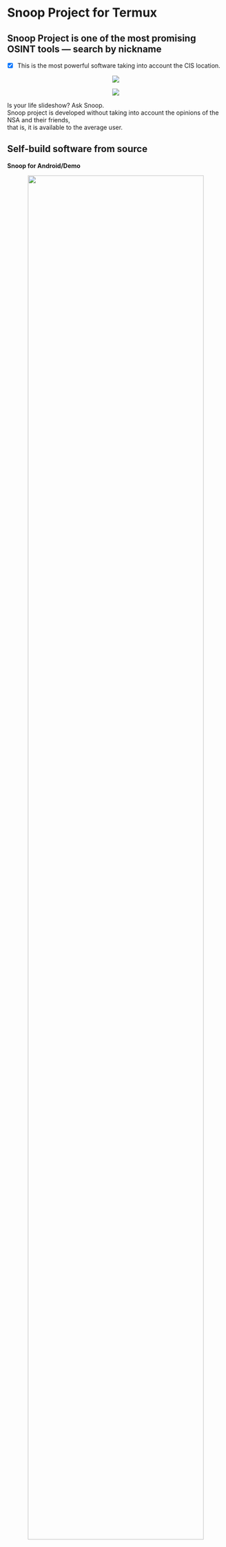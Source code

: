 Snoop Project for Termux
========================

## Snoop Project is one of the most promising OSINT tools — search by nickname
- [X] This is the most powerful software taking into account the CIS location.

<p align="center">  
  <img src="https://raw.githubusercontent.com/snooppr/snoop/master/images/Snoop_2android.png" />  
</p>  

<p align="center">  
  <img src="https://raw.githubusercontent.com/snooppr/snoop/master/images/snoopandroid.png" />  
</p>  

Is your life slideshow? Ask Snoop.  
Snoop project is developed without taking into account the opinions of the NSA and their friends,  
that is, it is available to the average user.  

## Self-build software from source  
**Snoop for Android/Demo**  
<p align="center">  
  <img src="https://raw.githubusercontent.com/snooppr/snoop/master/images/Snoop_termux.plugins.png" width="90%" />  
</p>  

**Self-build software from source**  
**Native Installation**  

Install [Termux](https://f-droid.org/en/packages/com.termux/ "Termux with F-Droid, GP Termux is no longer updated!")  
```sh
# NOTE_1!: if the user has errors with $ 'pkg update', for example due to country censorship,
# and/or due to the fact that Termux has not been updated for a long time on the user's device,
# then removing/installing Termux application will not help,
# since after deletion, old repositories remain on the user's device, the solution is:
$ termux-change-repo
# and choose to get updates (for all repo) from another mirror repository.

# Open access to disk
$ termux-setup-storage

# Install python3 and dependencies
$ apt update && pkg upgrade && pkg install python libcrypt libxml2 libxslt git
$ pip install --upgrade pip

# Clone the repository
$ git clone https://github.com/snooppr/snoop

# Enter the Snoop working directory  
$ cd ~/snoop  
# Install the 'requirements.txt' dependencies  
$ python3 -m pip install -r requirements.txt  


# Optional↓
# To expand the terminal output in Termux (by default, 2k lines are displayed in the CLI),  
# for example, displaying the entire database of the option '--list-all [1/2]'  
# add the line 'terminal-transcript-rows=10000' to the file '~/.termux/termux.properties'  
# (the feature is available in Termux v0.114+).  
# Restart Termux.  

# The user can also launch the Snoop Project on the snoop command from anywhere in  
# the cli by creating an alias.  
$ cd && echo "alias snoop='cd && cd snoop && python snoop.py'" >> .bashrc && bash  

# The user can also run a quick check on the database of the site he is interested in,  
# without using the 'list-all' option, using the 'snoopcheck'command  
$ cd && echo "alias snoopcheck='cd && cd snoop && echo 2 | python snoop.py --list-all | grep -i'" >> .bashrc && bash  
# restart Termux.  
# At the end of the search work snoop on the request to select "with which to open the search results" select the default / system HTMLviewer.  

# NOTE_2!: to auto-open search results in an external web-browser:  
$ cd && pkg install termux-tools; echo 'allow-external-apps=true' >>.termux/termux.properties  
```
NOTE_3!: if the Android user has a flawed (i.e. OS 12+ version with many limitations) and breaks Termux, read the instructions for solving the problem [here](https://github.com/agnostic-apollo/Android-Docs/blob/master/en/docs/apps/processes/phantom-cached-and-empty-processes.md#how-to-disable-the-phantom-processes-killing).  
NOTE_4!: old patched python versions 3.7-3.11 from are supported [termux_tur repo](https://github.com/termux-user-repository/tur/tree/master/tur).  
<p align="center">  
  <img src="https://raw.githubusercontent.com/snooppr/snoop/master/images/snoop_alias.gif" width="40%" />  
</p>  


## Using
```
usage: python snoop.py [search arguments...] nickname
or
usage: python snoop.py [service arguments | plugins arguments]

$ python snoop.py --help

Help

optional arguments:
  -h, --help            show this help message and exit

service arguments:
  --version, -V         printing versions of :: OS; Snoop;
                        Python and Licenses
  --list-all, -l        Print detailed information about the 
                        Snoop database
  --donate, -d          Donate to the development of the Snoop Project,
                        get/buy Snoop Full Version
  --autoclean, -a       Delete all reports, clear cache
  --update, -U          Update Snoop

plugins arguments:
  --module, -m          OSINT search: use various plugins Snoop ::
                        IP/GEO/YANDEX

search arguments:
  nickname              The nickname of the wanted user.
                        Searching for several names at the same time is 
                        supported. Nicknames containing a space in their name
                        are enclosed in quotation marks
  --verbose, -v         When searching for 'nickname', print detailed
                        verbalization
  --web-base, -w        Connect to search for 'nickname' to the updated web_DB
                        (5200+ websites). In demo version the function is disabled
  --site , -s <site_name> 
                        Specify the name of the site from the database 
                        '--list-all'. Search for 'nickname' on one specified
                        resource, it is acceptable to use the '-s' option
                        multiple times
  --exclude , -e <country_code> 
                        Exclude the selected region from the search,
                        it is permissible to use the '-e' option several times,
                        for example, '-e RU -e WR' exclude Russia and World from search
  --include , -i <country_code> 
                        Include only the selected region in the search,
                        it is permissible to use the '-i' option several times,
                        for example, '-i US -i UA' search for USA and Ukraine
  --country-sort, -c    Print and record_results' by country,
                        not alphabetically
  --time-out , -t <digit> 
                        Set maximum time allocation for waiting for a response 
                        from the server (seconds). Affects the search duration.
                        Affects 'Timeout errors:' On. this option is necessary
                        with a slow Internet connection (by default 9s)
  --found-print, -f     Print only found accounts
  --no-func, -n         ✓Monochrome terminal, do not use colors in url 
                        ✓Disable opening web browser
                        ✓Disable printing of country flags 
                        ✓Disable indication and progress status
  --userlist , -u <file> 
                        Specify a file with a list of users. Snoop will
                        intelligently process the data and provide additional reports
  --save-page, -S       Save found user pages to local files (slow mode)
  --cert-on, -C         Enable verification of certificates on servers.
                        By default, certificate verification on servers is disabled, 
                        which allows you to process problematic sites without errors
  --headers , -H <User-Agent> 
                        Set the user-agent manually, the agent is enclosed in 
                        quotes, by default a random or overridden user-agent
                        from the snoop database is set for each site
  --pool , -p <digit>   Disable auto-optimization and set manually
                        search speed from 1 to 300 max. processes. By
                        default, high load on computer resources is used
                        in Quick mode, in other modes, moderate power consumption is
                        used. Too low or high value can significantly slow down the
                        operation of software. ~The calculated optimal value for this
                        device is displayed in 'snoop info', parameter
                        'Recommended pool', option [--version/-V]. This option
                        is suggested to be used 1) if the user has a
                        multi-core computer and RAM reserve or, on the contrary, weak,
                        rented VPS 2) It is recommended to speed up and slow down the
                        search in tandem with the option [--found-print/-f']
  --quick, -q           Fast and aggressive search mode. 
                        Does not reprocess failed resources,
                        which speeds up the search,
                        but also slightly increases Bad_raw.
                        Quick mode adapts to PC power,
                        does not print intermediate results,
                        is effective and is designed for Snoop full version
```

**Example**
```sh
# To search for just one user:
$ python3 snoop.py username1
# Or, for example, Cyrillic is supported:
$ python3 snoop.py олеся
# To search for a name containing a space:
$ python3 snoop.py "bob dylan"
$ python3 snoop.py bob_dylan
$ python3 snoop.py bob-dylan

# To search for one or more users:
$ python3 snoop.py username1 username2 username3 username4

# Search for multiple users - sorting the output of results by country;
# avoid long freezes on sites (more often the 'dead zone' depends on your ip-address);
# print only found accounts; save pages found
# of accounts locally; specify a file with a list of wanted accounts;
# connect to search for Snoop's extensible and updatable web-base:
$ python3 snoop.py -c -t 9 -f -S -u ~/file.txt -w

# Search for two usernames on two resources:
$ python snoop.py -s habr -s lichess chikamaria irina

# Get Snoop full version:
$ python snoop.py --donate

# 'ctrl-c' — abort search
```
The results will be saved in '/storage/emulated/0/snoop/results/nicknames/*{txt|csv|html}'.  
csv open in *office, field separator **comma**.    

Destroy **all** search results - delete the directory '~/snoop/results'.
or ```python snoop.py --autoclean```

```sh
# Update Snoop to test new software features:
$ python3 snoop.py --update #requires a Git installation.
```

**An example snoop for android**  
<p align="center">  
  <img src="https://raw.githubusercontent.com/snooppr/snoop/master/images/Android%20snoop_run.gif" width="40%" />  
</p>  

 • ⋮ **Run an aggressive repository compaction on December 11, 2024.** A full history backup was saved. Users building Snoop from source should do a new 'git clone'.  
